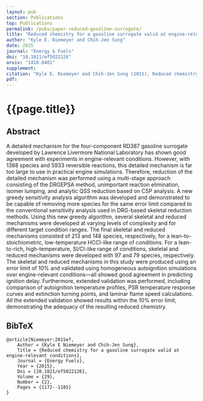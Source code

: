 ```yaml
---
layout: pub
section: Publications
top: Publications
permalink: /pubs/paper-reduced-gasoline-surrogate/
title: "Reduced chemistry for a gasoline surrogate valid at engine-relevant conditions"
author: "Kyle E. Niemeyer and Chih-Jen Sung"
date: 2015
journal: "Energy & Fuels"
doi: "10.1021/ef5022126"
arxiv: "1410.0401"
supplement:
citation: "Kyle E. Niemeyer and Chih-Jen Sung (2015), Reduced chemistry for a gasoline surrogate valid at engine-relevant conditions, *Energy & Fuels*, 29(2):1172--1185. doi:10.1021/ef5022126"
pdf:
---
```


{{page.title}}
==============

## Abstract

A detailed mechanism for the four-component RD387 gasoline surrogate developed by Lawrence Livermore National Laboratory has shown good agreement with experiments in engine-relevant conditions. However, with 1388 species and 5933 reversible reactions, this detailed mechanism is far too large to use in practical engine simulations. Therefore, reduction of the detailed mechanism was performed using a multi-stage approach consisting of the DRGEPSA method, unimportant reaction elimination, isomer lumping, and analytic QSS reduction based on CSP analysis. A new greedy sensitivity analysis algorithm was developed and demonstrated to be capable of removing more species for the same error limit compared to the conventional sensitivity analysis used in DRG-based skeletal reduction methods. Using this new greedy algorithm, several skeletal and reduced mechanisms were developed at varying levels of complexity and for different target condition ranges. The final skeletal and reduced mechanisms consisted of 213 and 148 species, respectively, for a lean-to-stoichiometric, low-temperature HCCI-like range of conditions. For a lean-to-rich, high-temperature, SI/CI-like range of conditions, skeletal and reduced mechanisms were developed with 97 and 79 species, respectively. The skeletal and reduced mechanisms in this study were produced using an error limit of 10% and validated using homogeneous autoignition simulations over engine-relevant conditions—all showed good agreement in predicting ignition delay. Furthermore, extended validation was performed, including comparison of autoignition temperature profiles, PSR temperature response curves and extinction turning points, and laminar flame speed calculations. All the extended validation showed results within the 10% error limit, demonstrating the adequacy of the resulting reduced chemistry.

## BibTeX

    @article{Niemeyer:2015ef,
        Author = {Kyle E Niemeyer and Chih-Jen Sung},
        Title = {Reduced chemistry for a gasoline surrogate valid at engine-relevant conditions},
        Journal = {Energy Fuels},
        Year = {2015},
        Doi = {10.1021/ef5022126},
        Volume = {29},
        Number = {2},
        Pages = {1172--1185}
    }
